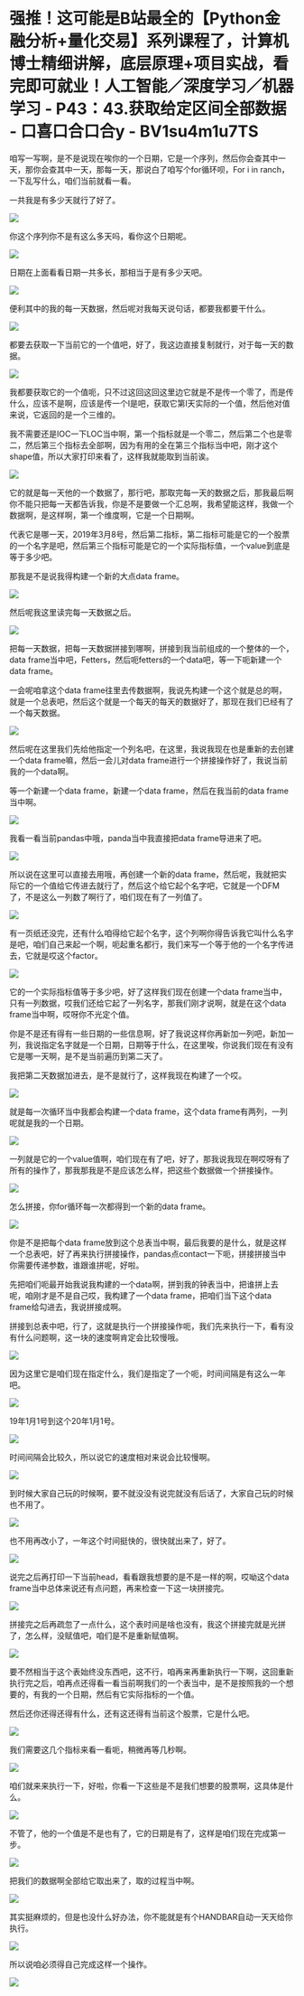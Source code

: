 # 强推！这可能是B站最全的【Python金融分析+量化交易】系列课程了，计算机博士精细讲解，底层原理+项目实战，看完即可就业！人工智能／深度学习／机器学习 - P43：43.获取给定区间全部数据 - 口喜口合口合y - BV1su4m1u7TS

咱写一写啊，是不是说现在唉你的一个日期，它是一个序列，然后你会查其中一天，那你会查其中一天，那每一天，那说白了咱写个for循环呗，For i in ranch，一下乱写什么，咱们当前就看一看。

一共我是有多少天就行了好了。

![](img/5809f1e755dcb4d941b8cdfe89a3d6eb_1.png)

你这个序列你不是有这么多天吗，看你这个日期呢。

![](img/5809f1e755dcb4d941b8cdfe89a3d6eb_3.png)

日期在上面看看日期一共多长，那相当于是有多少天吧。

![](img/5809f1e755dcb4d941b8cdfe89a3d6eb_5.png)

便利其中的我的每一天数据，然后呢对我每天说句话，都要我都要干什么。

![](img/5809f1e755dcb4d941b8cdfe89a3d6eb_7.png)

都要去获取一下当前它的一个值吧，好了，我这边直接复制就行，对于每一天的数据。

![](img/5809f1e755dcb4d941b8cdfe89a3d6eb_9.png)

我都要获取它的一个值呃，只不过这回这回这里边它就是不是传一个零了，而是传什么，应该不是啊，应该是传一个I是吧，获取它第I天实际的一个值，然后他对值来说，它返回的是一个三维的。

我不需要还是IOC一下LOC当中啊，第一个指标就是一个零二，然后第二个也是零二，然后第三个指标去全部啊，因为有用的全在第三个指标当中吧，刚才这个shape值，所以大家打印来看了，这样我就能取到当前诶。



![](img/5809f1e755dcb4d941b8cdfe89a3d6eb_11.png)

它的就是每一天他的一个数据了，那行吧，那取完每一天的数据之后，那我最后啊你不能只把每一天都告诉我，你是不是要做一个汇总啊，我希望能这样，我做一个数据啊，是这样啊，第一个维度啊，它是一个日期啊。

代表它是哪一天，2019年3月8号，然后第二指标，第二指标可能是它的一个股票的一个名字是吧，然后第三个指标可能是它的一个实际指标值，一个value到底是等于多少吧。

那我是不是说我得构建一个新的大点data frame。

![](img/5809f1e755dcb4d941b8cdfe89a3d6eb_13.png)

然后呢我这里读完每一天数据之后。

![](img/5809f1e755dcb4d941b8cdfe89a3d6eb_15.png)

把每一天数据，把每一天数据拼接到哪啊，拼接到我当前组成的一个整体的一个，data frame当中吧，Fetters，然后呃fetters的一个data吧，等一下呃新建一个data frame。

一会呢咱拿这个data frame往里去传数据啊，我说先构建一个这个就是总的啊，就是一个总表吧，然后这个就是一个每天的每天的数据好了，那现在我们已经有了一个每天数据。



![](img/5809f1e755dcb4d941b8cdfe89a3d6eb_17.png)

然后呢在这里我们先给他指定一个列名吧，在这里，我说我现在也是重新的去创建一个data frame嘛，然后一会儿对data frame进行一个拼接操作好了，我说当前我的一个data啊。

等一个新建一个data frame，新建一个data frame，然后在我当前的data frame当中啊。



![](img/5809f1e755dcb4d941b8cdfe89a3d6eb_19.png)

我看一看当前pandas中哦，panda当中我直接把data frame导进来了吧。

![](img/5809f1e755dcb4d941b8cdfe89a3d6eb_21.png)

所以说在这里可以直接去用哦，再创建一个新的data frame，然后呢，我就把实际它的一个值给它传进去就行了，然后这个给它起个名字吧，它就是一个DFM了，不是这么一列数了啊行了，咱们现在有了一列值了。



![](img/5809f1e755dcb4d941b8cdfe89a3d6eb_23.png)

有一页纸还没完，还有什么咱得给它起个名字，这个列啊你得告诉我它叫什么名字是吧，咱们自己来起一个啊，呃起重名都行，我们来写一个等于他的一个名字传进去，它就是哎这个factor。



![](img/5809f1e755dcb4d941b8cdfe89a3d6eb_25.png)

它的一个实际指标值等于多少吧，好了这样我们现在创建一个data frame当中，只有一列数据，哎我们还给它起了一列名字，那我们刚才说啊，就是在这个data frame当中啊，哎呀你不光定个值。

你是不是还有得有一些日期的一些信息啊，好了我说这样你再新加一列吧，新加一列，我说指定名字就是一个日期，日期等于什么，在这里唉，你说我们现在有没有它是哪一天啊，是不是当前遍历到第二天了。

我把第二天数据加进去，是不是就行了，这样我现在构建了一个哎。

![](img/5809f1e755dcb4d941b8cdfe89a3d6eb_27.png)

就是每一次循环当中我都会构建一个data frame，这个data frame有两列，一列呢就是我的一个日期。



![](img/5809f1e755dcb4d941b8cdfe89a3d6eb_29.png)

一列就是它的一个value值啊，咱们现在有了吧，好了，那我说我现在啊哎呀有了所有的操作了，那我那我是不是应该怎么样，把这些个数据做一个拼接操作。



![](img/5809f1e755dcb4d941b8cdfe89a3d6eb_31.png)

怎么拼接，你for循环每一次都得到一个新的data frame。

![](img/5809f1e755dcb4d941b8cdfe89a3d6eb_33.png)

你是不是把每个data frame放到这个总表当中啊，最后我要的是什么，就是这样一个总表吧，好了再来执行拼接操作，pandas点contact一下呃，拼接拼接当中你需要传递参数，谁跟谁拼呢，好啦。

先把咱们呃最开始我说我构建的一个data啊，拼到我的钟表当中，把谁拼上去呢，咱刚才是不是自己哎，我构建了一个data frame，把咱们当下这个data frame给勾进去，我说拼接成啊。

拼接到总表中吧，行了，这就是执行一个拼接操作呃，我们先来执行一下，看有没有什么问题啊，这一块的速度啊肯定会比较慢哦。



![](img/5809f1e755dcb4d941b8cdfe89a3d6eb_35.png)

因为这里它是咱们现在指定什么，我们是指定了一个呃，时间间隔是有这么一年吧。

![](img/5809f1e755dcb4d941b8cdfe89a3d6eb_37.png)

19年1月1号到这个20年1月1号。

![](img/5809f1e755dcb4d941b8cdfe89a3d6eb_39.png)

时间间隔会比较久，所以说它的速度相对来说会比较慢啊。

![](img/5809f1e755dcb4d941b8cdfe89a3d6eb_41.png)

到时候大家自己玩的时候啊，要不就没没有说完就没有后话了，大家自己玩的时候也不用了。

![](img/5809f1e755dcb4d941b8cdfe89a3d6eb_43.png)

也不用再改小了，一年这个时间挺快的，很快就出来了，好了。

![](img/5809f1e755dcb4d941b8cdfe89a3d6eb_45.png)

说完之后再打印一下当前head，看看跟我想要的是不是一样的啊，哎呦这个data frame当中总体来说还有点问题，再来检查一下这一块拼接完。



![](img/5809f1e755dcb4d941b8cdfe89a3d6eb_47.png)

拼接完之后再疏忽了一点什么，这个表时间是啥也没有，我这个拼接完就是光拼了，怎么样，没赋值吧，咱们是不是重新赋值啊。



![](img/5809f1e755dcb4d941b8cdfe89a3d6eb_49.png)

要不然相当于这个表始终没东西吧，这不行，咱再来再重新执行一下啊，这回重新执行完之后，咱再点还得看一看当前啊我们的一个表当中，是不是按照我的一个想要的，有我的一个日期，然后有它实际指标的一个值。

然后还你还得还得有什么，还有这还得有当前这个股票，它是什么吧。

![](img/5809f1e755dcb4d941b8cdfe89a3d6eb_51.png)

我们需要这几个指标来看一看呃，稍微再等几秒啊。

![](img/5809f1e755dcb4d941b8cdfe89a3d6eb_53.png)

咱们就来来执行一下，好啦，你看一下这些是不是我们想要的股票啊，这具体是什么。

![](img/5809f1e755dcb4d941b8cdfe89a3d6eb_55.png)

不管了，他的一个值是不是也有了，它的日期是有了，这样是咱们现在完成第一步。

![](img/5809f1e755dcb4d941b8cdfe89a3d6eb_57.png)

把我们的数据啊全部给它取出来了，取的过程当中啊。

![](img/5809f1e755dcb4d941b8cdfe89a3d6eb_59.png)

其实挺麻烦的，但是也没什么好办法，你不能就是有个HANDBAR自动一天天给你执行。

![](img/5809f1e755dcb4d941b8cdfe89a3d6eb_61.png)

所以说咱必须得自己完成这样一个操作。

![](img/5809f1e755dcb4d941b8cdfe89a3d6eb_63.png)